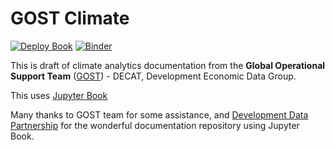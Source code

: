 # GOST Climate

[![Deploy Book](https://github.com/bennyistanto/gost-climate/workflows/Deploy%20Book/badge.svg?branch=main)](https://github.com/bennyistanto/gost-climate/actions?query=workflow%3A%22Deploy+Book%22+branch%3Amain)
[![Binder](https://mybinder.org/badge_logo.svg)](https://mybinder.org/v2/gh/bennyistanto/gost-climate/main?urlpath=lab/tree/books)

This is draft of climate analytics documentation from the **Global Operational Support Team** ([GOST](https://www.worldbank.org/en/research/brief/geospatial-operations-support-team-at-the-world-bank)) - DECAT, Development Economic Data Group.

This uses [Jupyter Book](https://jupyterbook.org/en/stable/intro.html)

Many thanks to GOST team for some assistance, and [Development Data Partnership](https://docs.datapartnership.org/) for the wonderful documentation repository using Jupyter Book. 
